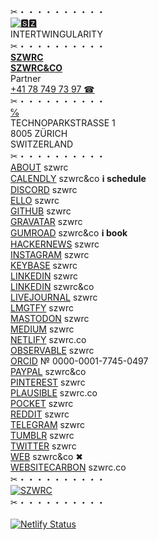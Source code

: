 ✂︎・・・・・・・・・・\
[![🆂🆉](https://szwrc.co/apple-touch-icon.png)](https://szwrc.co "🆂🆉")\
INTERTWINGULARITY\
✂︎・・・・・・・・・・\
[__SZWRC__](https://szwrc.co/contact "🆂🆉 SZWRC")\
__[SZWRC&CO](https://szwrc.co "SZWRC&CO")__\
Partner\
[+41 78 749 73 97 ☎︎](tel:+41787497397 "+41 78 749 73 97 ☎︎")\
✂︎・・・・・・・・・・\
[℅](https://www.technopark.ch/en/contact/ "TECHNOPARK")\
TECHNOPARKSTRASSE 1\
8005 ZÜRICH\
SWITZERLAND\
✂︎・・・・・・・・・・\
[ABOUT](https://about.me/szwrc "ABOUT") szwrc\
[CALENDLY](https://calendly.com/szwrc/15min "CALENDLY") szwrc&co __ℹ︎ schedule__\
[DISCORD](https://discordhub.com/profile/809384130847571998 "DISCORD") szwrc\
[ELLO](https://ello.co/szwrc "ELLO") szwrc\
[GITHUB](https://github.com/szwrc "GITHUB") szwrc\
[GRAVATAR](https://gravatar.com/szwrc "GRAVATAR") szwrc\
[GUMROAD](https://gumroad.com/szwrc "GUMROAD") szwrc&co __ℹ︎ book__\
[HACKERNEWS](https://news.ycombinator.com/user?id=szwrc "HACKERNEWS") szwrc\
[INSTAGRAM](https://instagram.com/szwrc "INSTAGRAM") szwrc\
[KEYBASE](https://keybase.io/szwrc "KEYBASE") szwrc\
[LINKEDIN](https://linkedin.com/in/szwrc "LINKEDIN") szwrc\
[LINKEDIN](https://linkedin.com/company/szwrc "LINKEDIN") szwrc&co\
[LIVEJOURNAL](https://szwrc.livejournal.com/profile "LIVEJOURNAL") szwrc\
[LMGTFY](https://lmgtfy.app/#gsc.tab=0&gsc.q=szwrc "LMGTFY") szwrc\
[MASTODON](https://mastodon.online/@szwrc "MASTODON") szwrc\
[MEDIUM](https://szwrc.medium.com/about "MEDIUM") szwrc\
[NETLIFY](https://app.netlify.com/sites/szwrc/deploys "NETLIFY") szwrc.co\
[OBSERVABLE](https://observablehq.com/@szwrc "OBSERVABLE") szwrc\
[ORCID](https://orcid.org/0000-0001-7745-0497 "ORCID") № 0000-0001-7745-0497\
[PAYPAL](https://paypal.me/szwrc "PAYPAL") szwrc&co\
[PINTEREST](https://pinterest.com/szwrc "PINTEREST") szwrc\
[PLAUSIBLE](https://plausible.io/szwrc.co "PLAUSIBLE") szwrc.co\
[POCKET](https://getpocket.com/@szwrc "POCKET") szwrc\
[REDDIT](https://reddit.com/user/szwrc "REDDIT") szwrc\
[TELEGRAM](https://t.me/szwrc "TELEGRAM") szwrc\
[TUMBLR](https://szwrc.tumblr.com/ "TUMBLR") szwrc\
[TWITTER](https://twitter.com/szwrc "TWITTER") szwrc\
[WEB](https://szwrc.co "SZWRC&CO") szwrc&co ✖︎\
[WEBSITECARBON](https://websitecarbon.com/website/szwrc-co "WEBSITECARBON") szwrc.co\
✂︎・・・・・・・・・・\
[![SZWRC](https://szwrc.co/szwrc.png)](https://szwrc.co/szwrc.vcf "SZWRC")\
✂︎・・・・・・・・・・\
\
[![Netlify Status](https://api.netlify.com/api/v1/badges/a5be66d1-d2cb-4fe7-9c11-1fe6adf68469/deploy-status)](https://app.netlify.com/sites/szwrc/deploys)



